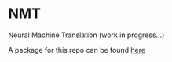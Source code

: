 # NMT
Neural Machine Translation (work in progress...)

A package for this repo can be found [here](https://github.com/MojammelHossain/nmt_models)
